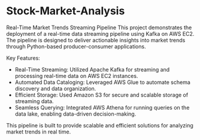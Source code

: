 # Stock-Market-Analysis

Real-Time Market Trends Streaming Pipeline
This project demonstrates the deployment of a real-time data streaming pipeline using Kafka on AWS EC2. The pipeline is designed to deliver actionable insights into market trends through Python-based producer-consumer applications.

Key Features:

- Real-Time Streaming: Utilized Apache Kafka for streaming and processing real-time data on AWS EC2 instances.
- Automated Data Cataloging: Leveraged AWS Glue to automate schema discovery and data organization.
- Efficient Storage: Used Amazon S3 for secure and scalable storage of streaming data.
- Seamless Querying: Integrated AWS Athena for running queries on the data lake, enabling data-driven decision-making.

This pipeline is built to provide scalable and efficient solutions for analyzing market trends in real time.

